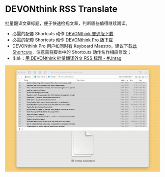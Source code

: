 # DEVONthink RSS Translate

批量翻译文章标题，便于快速检视文章，判断哪些值得继续阅读。

- 必需的配套 Shortcuts 动作 [DEVONthink 普通版下载](https://www.icloud.com/shortcuts/0b0ef5e8291d4996a92174e261c22dcd)
- 必需的配套 Shortcuts 动作 [DEVONthink Pro 版下载](https://www.icloud.com/shortcuts/4745bfcd8f0b464c8e1b1d542e113a11)
- DEVONthink Pro 用户如同时有 Keyboard Maestro，建议下载[此 Shortcuts](https://www.icloud.com/shortcuts/916be7813e9b4414a684fbe4af1534e8)，注意需将脚本中的 Shortcuts 动作名作相应修改；
- 出处：[用 DEVONthink 批量翻译外文 RSS 标题 - #Untag](https://utgd.net/article/8406)

![title](img.gif)